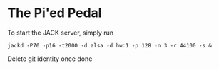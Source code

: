 The Pi'ed Pedal
===========

To start the JACK server, simply run

    jackd -P70 -p16 -t2000 -d alsa -d hw:1 -p 128 -n 3 -r 44100 -s &

Delete git identity once done
